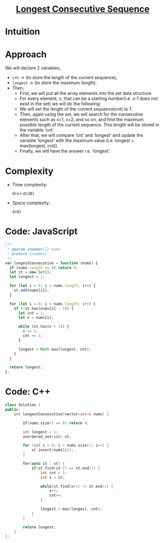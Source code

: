 <h1 align="center"><a href="https://leetcode.com/problems/longest-consecutive-sequence/" target="_blank">Longest Consecutive Sequence
</a></h1>

# Intuition

<!-- Describe your first thoughts on how to solve this problem. -->

# Approach

<!-- Describe your approach to solving the problem. -->

We will declare 2 variables,

- `cnt` → (to store the length of the current sequence),
- `longest` → (to store the maximum length).
- Then,
  - First, we will put all the array elements into the set data structure.
  - For every element, x, that can be a starting number(i.e. x-1 does not exist in the set) we will do the following:
  - We will set the length of the current sequence(cnt) to 1.
  - Then, again using the set, we will search for the consecutive elements such as x+1, x+2, and so on, and find the maximum possible length of the current sequence. This length will be stored in the variable ‘cnt’.
  - After that, we will compare ‘cnt’ and ‘longest’ and update the variable ‘longest’ with the maximum value (i.e. longest = max(longest, cnt)).
  - Finally, we will have the answer i.e. ‘longest’.

# Complexity

- Time complexity:
  <!-- Add your time complexity here, e.g. $$O(n)$$ -->

  `O(n)~O(2N)`

- Space complexity:
  <!-- Add your space complexity here, e.g. $$O(n)$$ -->
  `O(N)`

# Code: JavaScript

```javascript
/**
 * @param {number[]} nums
 * @return {number}
 */
var longestConsecutive = function (nums) {
  if (nums.length == 0) return 0;
  let st = new Set();
  let longest = 1;

  for (let i = 0; i < nums.length; i++) {
    st.add(nums[i]);
  }

  for (let i = 0; i < nums.length; i++) {
    if (!st.has(nums[i] - 1)) {
      let cnt = 1;
      let x = nums[i];

      while (st.has(x + 1)) {
        x += 1;
        cnt += 1;
      }

      longest = Math.max(longest, cnt);
    }
  }

  return longest;
};
```

# Code: C++

```c++
class Solution {
public:
    int longestConsecutive(vector<int>& nums) {

        if(nums.size() == 0) return 0;

        int longest = 1;
        unordered_set<int> st;

        for (int i = 0; i < nums.size(); i++) {
            st.insert(nums[i]);
        }

        for(auto it : st) {
            if(st.find(it-1) == st.end()) {
                int cnt = 1;
                int x = it;

                while(st.find(x+1) != st.end()) {
                    x++;
                    cnt++;
                }

                longest = max(longest, cnt);
            }
        }

        return longest;
    }
};
```

